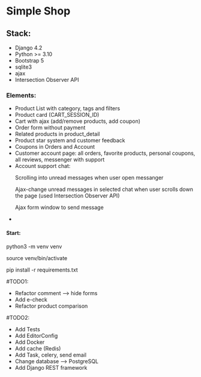 <h1>Simple Shop</h1>
<h2>Stack:</h2>
<ul>
  <li>Django 4.2</li>
  <li>Python >= 3.10</li>
  <li>Bootstrap 5</li>
  <li>sqlite3</li>
  <li>ajax</li>
  <li>Intersection Observer API</li>

</ul>

<h3>Elements:</h3>

<ul>
  <li>Product List with category, tags and filters</li>
  <li>Product card (CART_SESSION_ID)</li>
  <li>Cart with ajax (add/remove products, add coupon)</li>
  <li>Order form without payment</li>
  <li>Related products in product_detail</li>
  <li>Product star system and customer feedback</li>
  <li>Coupons in Orders and Account</li>
  <li>Customer account page: all orders, favorite products, personal coupons, all reviews, messenger with support </li>
  <li>Account support chat:
    <p>Scrolling into unread messages when user open messanger</p>
    <p>Ajax-change unread messages in selected chat when user scrolls down the page (used Intersection Observer API)</p>
    <p>Ajax form window to send message</p>
  <li></li>

</ul>

<h4>Start:</h4>
<p>python3 -m venv venv </p>
<p>source venv/bin/activate</p>
<p>pip install -r requirements.txt</p>

#TODO1:

<ul>
  <li>Refactor comment --> hide forms</li>
  <li>Add e-check</li>
  <li>Refactor product comparison</li>

</ul>

#TODO2:

<ul>
  <li>Add Tests</li>
  <li>Add EditorConfig</li>
  <li>Add Docker</li>
  <li>Add cache (Redis)</li>
  <li>Add Task, celery, send email</li>
  <li>Change database --> PostgreSQL</li>
  <li>Add Django REST framework</li>
</ul>
